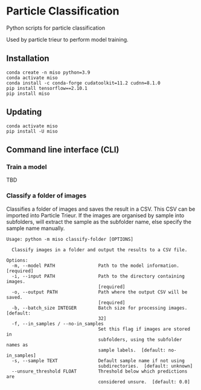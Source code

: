 # Particle Classification
Python scripts for particle classification

Used by particle trieur to perform model training.

## Installation

```
conda create -n miso python=3.9
conda activate miso
conda install -c conda-forge cudatoolkit=11.2 cudnn=8.1.0
pip install tensorflow==2.10.1
pip install miso
```

## Updating

```
conda activate miso
pip install -U miso
```

## Command line interface (CLI)

### Train a model

TBD

### Classify a folder of images

Classifies a folder of images and saves the result in a CSV. This CSV can be imported into Particle Trieur. If the images are organised by sample into subfolders, will extract the sample as the subfolder name, else specify the sample name manually.

```
Usage: python -m miso classify-folder [OPTIONS]

  Classify images in a folder and output the results to a CSV file.

Options:
  -m, --model PATH                Path to the model information.  [required]
  -i, --input PATH                Path to the directory containing images.
                                  [required]
  -o, --output PATH               Path where the output CSV will be saved.
                                  [required]
  -b, --batch_size INTEGER        Batch size for processing images.  [default:
                                  32]
  -f, --in_samples / --no-in_samples
                                  Set this flag if images are stored in
                                  subfolders, using the subfolder names as
                                  sample labels.  [default: no-in_samples]
  -s, --sample TEXT               Default sample name if not using
                                  subdirectories.  [default: unknown]
  --unsure_threshold FLOAT        Threshold below which predictions are
                                  considered unsure.  [default: 0.0]
```
